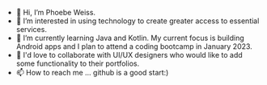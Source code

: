 - 👋 Hi, I’m Phoebe Weiss.
- 👀 I’m interested in using technology to create greater access to essential services.
- 🌱 I’m currently learning Java and Kotlin. My current focus is building Android apps and I plan to attend a coding bootcamp in January 2023.
- 💞️ I'd love to collaborate with UI/UX designers who would like to add some functionality to their portfolios.
- 📫 How to reach me ... github is a good start:)

<!---
phoebe0909/phoebe0909 is a ✨ special ✨ repository because its `README.md` (this file) appears on your GitHub profile.
You can click the Preview link to take a look at your changes.
--->
